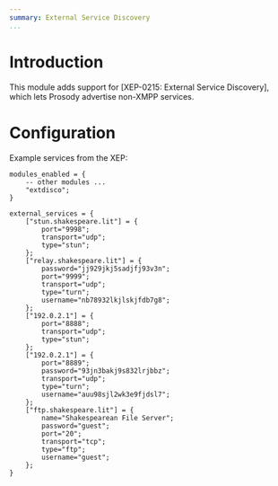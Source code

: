 ```yaml
---
summary: External Service Discovery
...
```


Introduction
============

This module adds support for [XEP-0215: External Service Discovery],
which lets Prosody advertise non-XMPP services.

Configuration
=============

Example services from the XEP:

``` {.lua}
modules_enabled = {
    -- other modules ...
    "extdisco";
}

external_services = {
    ["stun.shakespeare.lit"] = {
        port="9998";
        transport="udp";
        type="stun";
    };
    ["relay.shakespeare.lit"] = {
        password="jj929jkj5sadjfj93v3n";
        port="9999";
        transport="udp";
        type="turn";
        username="nb78932lkjlskjfdb7g8";
    };
    ["192.0.2.1"] = {
        port="8888";
        transport="udp";
        type="stun";
    };
    ["192.0.2.1"] = {
        port="8889";
        password="93jn3bakj9s832lrjbbz";
        transport="udp";
        type="turn";
        username="auu98sjl2wk3e9fjdsl7";
    };
    ["ftp.shakespeare.lit"] = { 
        name="Shakespearean File Server";
        password="guest";
        port="20";
        transport="tcp";
        type="ftp";
        username="guest";
    };
}
```
